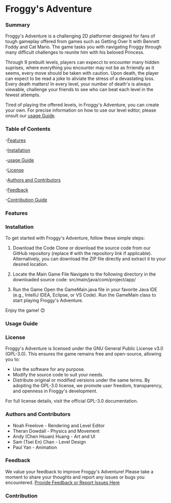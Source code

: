 # Froggy's Adventure
### Summary
Froggy's Adventure is a challenging 2D platformer designed for fans of tough gameplay offered from games such as Getting Over It with Bennett Foddy and Cat Mario. The game tasks you with navigating Froggy through many difficult challenges to reunite him with his beloved Princess.

Through 9 prebuilt levels, players can expecct to encounter many hidden suprises, where everything you encounter may not be as frriendly as it seems, every move should be taken with caution. Upon death, the player can expect to be read a joke to aliviate the stress of a devastating loss. Every death matters! In every level, your number of death's is always viewable, challenge your friends to see who can beat each level in the fewest attempts.

Tired of playing the offered levels, in Froggy's Adventure, you can create your own. For precise information on how to use our level editor, please onsult our [usage Guide](#usage-guide).

### Table of Contents
-[Features](#features)

-[Installation](#installation)

-[usage Guide](#usage-guide)

-[License](#license)

-[Authors and Contributors](#authors-and-contributors)

-[Feedback](#feedback)

-[Contribution Guide](#contribution)

### Features

### Installation
To get started with Froggy's Adventure, follow these simple steps:

1. Download the Code
Clone or download the source code from our GitHub repository (replace # with the repository link if applicable).
Alternatively, you can download the ZIP file directly and extract it to your desired location.

2. Locate the Main Game File
Navigate to the following directory in the downloaded source code:
src/main/java/com/project/app/

3. Run the Game
Open the GameMain.java file in your favorite Java IDE (e.g., IntelliJ IDEA, Eclipse, or VS Code).
Run the GameMain class to start playing Froggy's Adventure.

Enjoy the game! 😊

### Usage Guide

### License
Froggy's Adventure is licensed under the GNU General Public License v3.0 (GPL-3.0). 
This ensures the game remains free and open-source, allowing you to:
- Use the software for any purpose.
- Modify the source code to suit your needs.
- Distribute original or modified versions under the same terms.
By adopting the GPL-3.0 license, we promote user freedom, transparency, and openness in Froggy's development. 

For full license details, visit the official GPL-3.0 documentation.

### Authors and Contributors
* Noah Freelove - Rendering and Level Editor
* Theran Dowdall - Physics and Movement
* Andy (Chen Hsuan) Huang - Art and UI
* Sam (Tsei En) Chan - Level Design
* Paul Yan - Animation

### Feedback
We value your feedback to improve Froggy's Adventure! Please take a moment to share your thoughts and report any issues or bugs you encountered.
[Provide Feedback or Report Issues Here](https://forms.gle/DKSfEvhDMCrVcMA88)
### Contribution
